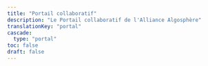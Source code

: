 ```yaml
---
title: "Portail collaboratif"
description: "Le Portail collaboratif de l'Alliance Algosphère"
translationKey: "portal"
cascade:
  type: "portal"
toc: false
draft: false
---
```

